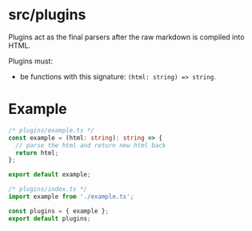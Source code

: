# src/plugins

Plugins act as the final parsers after the raw markdown is compiled into HTML.

Plugins must:

- be functions with this signature: `(html: string) => string`.

# Example

```ts
/* plugins/example.ts */
const example = (html: string): string => {
  // parse the html and return new html back
  return html;
};

export default example;
```

```ts
/* plugins/index.ts */
import example from './example.ts';

const plugins = { example };
export default plugins;
```

